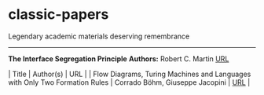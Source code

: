 # classic-papers
Legendary academic materials deserving remembrance

---
**The Interface Segregation Principle**
**Authors:** Robert C. Martin
[URL](https://github.com/berkekim/classic-papers/blob/main/the-interface-segregation-principle.pdf)


| Title | Author(s) | URL |
| Flow Diagrams, Turing Machines and Languages with Only Two Formation Rules | Corrado Böhm, Giuseppe Jacopini | [URL](https://github.com/berkekim/classic-papers/blob/main/flow-diagrams-turing-machines-and-languages-with-only-two-formation-rules.pdf) |
